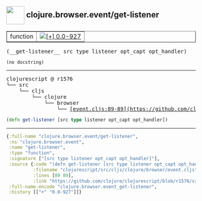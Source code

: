 ## <img width="48px" valign="middle" src="http://i.imgur.com/Hi20huC.png"> clojure.browser.event/get-listener

 <table border="1">
<tr>
<td>function</td>
<td><a href="https://github.com/cljsinfo/api-refs/tree/0.0-927"><img valign="middle" alt="[+] 0.0-927" src="https://img.shields.io/badge/+-0.0--927-lightgrey.svg"></a> </td>
</tr>
</table>

 <samp>
(__get-listener__ src type listener opt_capt opt_handler)<br>
</samp>

```
(no docstring)
```

---

 <pre>
clojurescript @ r1576
└── src
    └── cljs
        └── clojure
            └── browser
                └── <ins>[event.cljs:89-89](https://github.com/clojure/clojurescript/blob/r1576/src/cljs/clojure/browser/event.cljs#L89-L89)</ins>
</pre>

```clj
(defn get-listener [src type listener opt_capt opt_handler])
```


---

```clj
{:full-name "clojure.browser.event/get-listener",
 :ns "clojure.browser.event",
 :name "get-listener",
 :type "function",
 :signature ["[src type listener opt_capt opt_handler]"],
 :source {:code "(defn get-listener [src type listener opt_capt opt_handler])",
          :filename "clojurescript/src/cljs/clojure/browser/event.cljs",
          :lines [89 89],
          :link "https://github.com/clojure/clojurescript/blob/r1576/src/cljs/clojure/browser/event.cljs#L89-L89"},
 :full-name-encode "clojure.browser.event_get-listener",
 :history [["+" "0.0-927"]]}

```
